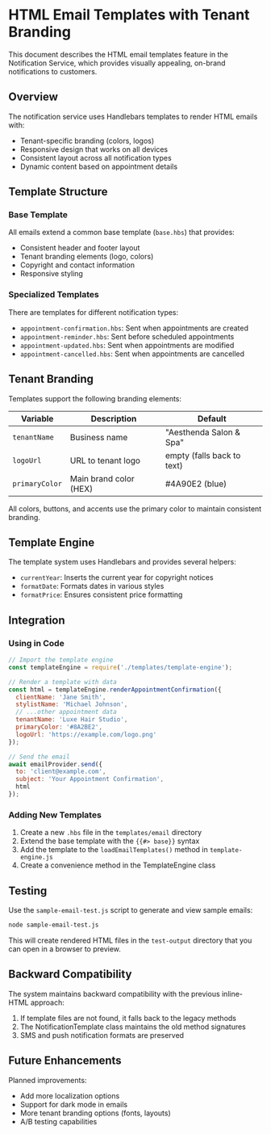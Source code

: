 # HTML Email Templates with Tenant Branding

This document describes the HTML email templates feature in the Notification Service, which provides visually appealing, on-brand notifications to customers.

## Overview

The notification service uses Handlebars templates to render HTML emails with:
- Tenant-specific branding (colors, logos)
- Responsive design that works on all devices
- Consistent layout across all notification types
- Dynamic content based on appointment details

## Template Structure

### Base Template

All emails extend a common base template (`base.hbs`) that provides:
- Consistent header and footer layout
- Tenant branding elements (logo, colors)
- Copyright and contact information
- Responsive styling

### Specialized Templates

There are templates for different notification types:
- `appointment-confirmation.hbs`: Sent when appointments are created
- `appointment-reminder.hbs`: Sent before scheduled appointments
- `appointment-updated.hbs`: Sent when appointments are modified
- `appointment-cancelled.hbs`: Sent when appointments are cancelled

## Tenant Branding

Templates support the following branding elements:

| Variable | Description | Default |
|----------|-------------|---------|
| `tenantName` | Business name | "Aesthenda Salon & Spa" |
| `logoUrl` | URL to tenant logo | empty (falls back to text) |
| `primaryColor` | Main brand color (HEX) | #4A90E2 (blue) |

All colors, buttons, and accents use the primary color to maintain consistent branding.

## Template Engine

The template system uses Handlebars and provides several helpers:
- `currentYear`: Inserts the current year for copyright notices
- `formatDate`: Formats dates in various styles
- `formatPrice`: Ensures consistent price formatting

## Integration

### Using in Code

```javascript
// Import the template engine
const templateEngine = require('./templates/template-engine');

// Render a template with data
const html = templateEngine.renderAppointmentConfirmation({
  clientName: 'Jane Smith',
  stylistName: 'Michael Johnson',
  // ...other appointment data
  tenantName: 'Luxe Hair Studio',
  primaryColor: '#8A2BE2',
  logoUrl: 'https://example.com/logo.png'
});

// Send the email
await emailProvider.send({
  to: 'client@example.com',
  subject: 'Your Appointment Confirmation',
  html
});
```

### Adding New Templates

1. Create a new `.hbs` file in the `templates/email` directory
2. Extend the base template with the `{{#> base}}` syntax
3. Add the template to the `loadEmailTemplates()` method in `template-engine.js`
4. Create a convenience method in the TemplateEngine class

## Testing

Use the `sample-email-test.js` script to generate and view sample emails:

```bash
node sample-email-test.js
```

This will create rendered HTML files in the `test-output` directory that you can open in a browser to preview.

## Backward Compatibility

The system maintains backward compatibility with the previous inline-HTML approach:

1. If template files are not found, it falls back to the legacy methods
2. The NotificationTemplate class maintains the old method signatures
3. SMS and push notification formats are preserved

## Future Enhancements

Planned improvements:
- Add more localization options
- Support for dark mode in emails
- More tenant branding options (fonts, layouts)
- A/B testing capabilities 